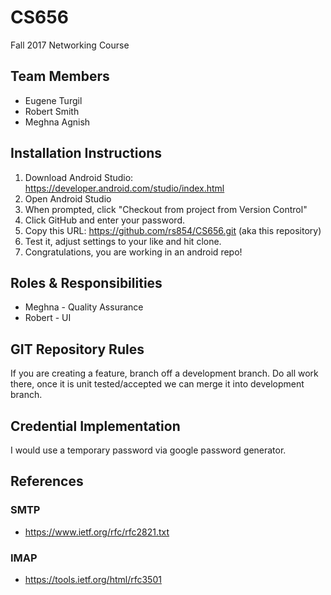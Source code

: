 # CS656
Fall 2017 Networking Course

## Team Members
- Eugene Turgil
- Robert Smith
- Meghna Agnish

## Installation Instructions

1. Download Android Studio: https://developer.android.com/studio/index.html
2. Open Android Studio
3. When prompted, click "Checkout from project from Version Control"
4. Click GitHub and enter your password.
5. Copy this URL: https://github.com/rs854/CS656.git (aka this repository)
6. Test it, adjust settings to your like and hit clone.
7. Congratulations, you are working in an android repo! 

## Roles & Responsibilities

* Meghna - Quality Assurance
* Robert - UI

## GIT Repository Rules

If you are creating a feature, branch off a development branch. Do all work there, once it is unit tested/accepted we can merge it into development branch.

## Credential Implementation 

I would use a temporary password via google password generator. 

## References

### SMTP

 - https://www.ietf.org/rfc/rfc2821.txt

### IMAP 
 - https://tools.ietf.org/html/rfc3501
